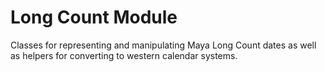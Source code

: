 # Long Count Module

Classes for representing and manipulating Maya Long Count dates as well as
helpers for converting to western calendar systems.
